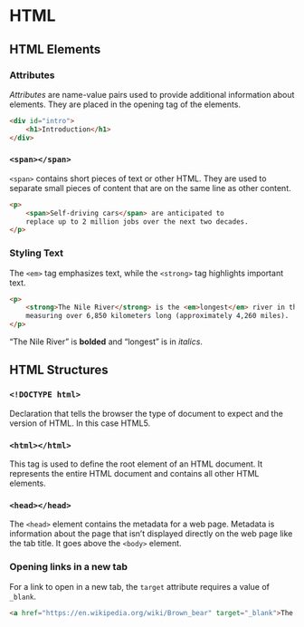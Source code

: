 # HTML

## HTML Elements

### Attributes

*Attributes* are name-value pairs used to provide additional information about elements. They are placed in the opening tag of the elements.

```HTML
<div id="intro">
    <h1>Introduction</h1>
</div>
```

### `<span></span>`

`<span>` contains short pieces of text or other HTML. They are used to separate small pieces of content that are on the same line as other content.

```HTML
<p>
    <span>Self-driving cars</span> are anticipated to 
    replace up to 2 million jobs over the next two decades.
</p>
```

### Styling Text

The `<em>` tag emphasizes text, while the `<strong>` tag highlights important text.

```HTML
<p>
    <strong>The Nile River</strong> is the <em>longest</em> river in the world, 
    measuring over 6,850 kilometers long (approximately 4,260 miles).
</p>
```

“The Nile River” is **bolded** and “longest” is in _italics_.

## HTML Structures

### `<!DOCTYPE html>`

Declaration that tells the browser the type of document to expect and the version of HTML. In this case HTML5.

### `<html></html>`

This tag is used to define the root element of an HTML document. It represents the entire HTML document and contains all other HTML elements.

### `<head></head>`

The `<head>` element contains the metadata for a web page. Metadata is information about the page that isn’t displayed directly on the web page like the tab title. It goes above the `<body>` element.

### Opening links in a new tab

For a link to open in a new tab, the `target` attribute requires a value of `_blank`.

```html
<a href="https://en.wikipedia.org/wiki/Brown_bear" target="_blank">The Brown Bear</a>
```